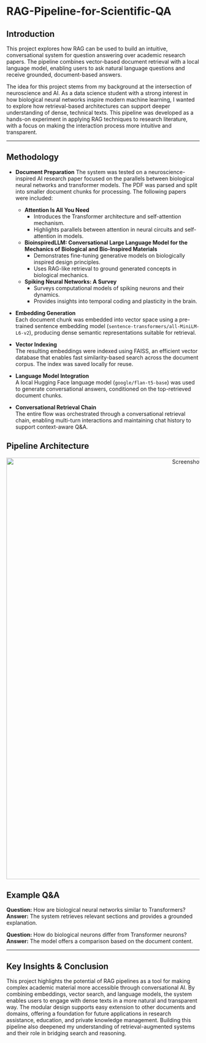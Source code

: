 # RAG-Pipeline-for-Scientific-QA

## Introduction

This project explores how RAG can be used to build an intuitive, conversational system for question answering over academic research papers. The pipeline combines vector-based document retrieval with a local language model, enabling users to ask natural language questions and receive grounded, document-based answers. 

The idea for this project stems from my background at the intersection of neuroscience and AI. As a data science student with a strong interest in how biological neural networks inspire modern machine learning, I wanted to explore how retrieval-based architectures can support deeper understanding of dense, technical texts. This pipeline was developed as a hands-on experiment in applying RAG techniques to research literature, with a focus on making the interaction process more intuitive and transparent.

---

## Methodology

- **Document Preparation**
  The system was tested on a neuroscience-inspired AI research paper focused on the parallels between biological neural networks and transformer models. The PDF was parsed and split into smaller document chunks for processing. The following papers were included:
    * **Attention Is All You Need**
        * Introduces the Transformer architecture and self-attention mechanism.
        * Highlights parallels between attention in neural circuits and self-attention in models.
    * **BioinspiredLLM: Conversational Large Language Model for the Mechanics of Biological and Bio-Inspired Materials**
        * Demonstrates fine-tuning generative models on biologically inspired design principles.
        * Uses RAG-like retrieval to ground generated concepts in biological mechanics.
    * **Spiking Neural Networks: A Survey**
        * Surveys computational models of spiking neurons and their dynamics.
        * Provides insights into temporal coding and plasticity in the brain.


- **Embedding Generation**  
  Each document chunk was embedded into vector space using a pre-trained sentence embedding model (`sentence-transformers/all-MiniLM-L6-v2`), producing dense semantic representations suitable for retrieval.

- **Vector Indexing**  
  The resulting embeddings were indexed using FAISS, an efficient vector database that enables fast similarity-based search across the document corpus. The index was saved locally for reuse.

- **Language Model Integration**  
  A local Hugging Face language model (`google/flan-t5-base`) was used to generate conversational answers, conditioned on the top-retrieved document chunks.

- **Conversational Retrieval Chain**  
  The entire flow was orchestrated through a conversational retrieval chain, enabling multi-turn interactions and maintaining chat history to support context-aware Q&A.


## Pipeline Architecture

<p align="center">
  <img width="1100" alt="Screenshot 2025-05-30 at 1 09 01 PM" src="https://github.com/user-attachments/assets/625cf34d-4af7-4b2c-bf69-2968db1bab45" />
</p>


## Example Q&A

**Question:** How are biological neural networks similar to Transformers?  
**Answer:** The system retrieves relevant sections and provides a grounded explanation.

**Question:** How do biological neurons differ from Transformer neurons?  
**Answer:** The model offers a comparison based on the document content.

---

## Key Insights & Conclusion

This project highlights the potential of RAG pipelines as a tool for making complex academic material more accessible through conversational AI. By combining embeddings, vector search, and language models, the system enables users to engage with dense texts in a more natural and transparent way. The modular design supports easy extension to other documents and domains, offering a foundation for future applications in research assistance, education, and private knowledge management. Building this pipeline also deepened my understanding of retrieval-augmented systems and their role in bridging search and reasoning.
